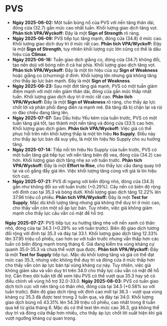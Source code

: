 # PVS

- **Ngày 2025-06-02:** Một tuần bùng nổ của PVS với nến tăng thân dài, đóng cửa (32.7) gần mức cao nhất tuần. Khối lượng giao dịch tăng vọt. **Phân tích VPA/Wyckoff:** Đây là một **Sign of Strength** rõ ràng.
- **Ngày 2025-06-09:** PVS tiếp tục tăng mạnh, đóng cửa (34.8) ở mức cao. Khối lượng giao dịch duy trì ở mức rất cao. **Phân tích VPA/Wyckoff:** Đây là một **Sign of Strength**, tuy nhiên khối lượng cực lớn cũng có thể là dấu hiệu của **Climax**.
- **Ngày 2025-06-16:** Tuần giao dịch giằng co, đóng cửa (34.7) không đổi, tạo nến doji với bóng nến ở cả hai phía. Khối lượng giao dịch tăng vọt. **Phân tích VPA/Wyckoff:** Đây là một tín hiệu của sự **Sign of Weakness** hoặc giằng co (churning) ở đỉnh. Khối lượng lớn nhưng giá không tăng cho thấy áp lực bán mạnh. Đây là một **Sign of Weakness**.
- **Ngày 2025-06-23:** Sau một đợt tăng giá mạnh, PVS có một tuần giảm điểm mạnh với một nến giảm thân dài, đóng cửa gần mức thấp nhất tuần. Khối lượng giao dịch duy trì ở mức rất cao. **Phân tích VPA/Wyckoff:** Đây là một **Sign of Weakness** rõ ràng, cho thấy áp lực chốt lời và phân phối đang diễn ra mạnh mẽ. Đà tăng đã bị chặn lại và rủi ro đảo chiều đang tăng lên.
- **Ngày 2025-07-07:** Sau Dấu hiệu Yếu kém của tuần trước, PVS có một tuần tăng giá tốt, tạo thành một nến tăng và đóng cửa (33.1) cao hơn. Khối lượng giao dịch giảm. **Phân tích VPA/Wyckoff:** Việc giá có thể phục hồi trên nền khối lượng thấp là một tín hiệu **No Supply**. Điều này cho thấy áp lực bán đã suy yếu, là một tín hiệu No Supply cho xu hướng tăng.
- **Ngày 2025-07-14:** Tiếp nối tín hiệu No Supply của tuần trước, PVS có một tuần tăng giá tiếp tục với nến tăng biên độ vea, đóng cửa (34.2) cao hơn. Khối lượng giao dịch tăng nhẹ so với tuần trước. **Phân tích VPA/Wyckoff:** Đây là một **Effort to Rise**, cho thấy lực cầu đang quay trở lại và cố gắng đẩy giá lên. Việc khối lượng tăng cùng với giá là tín hiệu tích cực.
- **Ngày 2025-07-21:** PVS đi ngang với biến động nhỏ, đóng cửa (34.3) gần như không đổi so với tuần trước (+0.29%). Cây nến có biên độ rộng với đỉnh cao tại 35.3 và bóng dưới. Khối lượng giao dịch tăng 12.22% lên 37.96 triệu cổ phiếu. **Phân tích VPA/Wyckoff:** Đây là một **Test for Supply**. Mặc dù khối lượng tăng nhưng giá không thể duy trì ở mức cao, cho thấy vẫn còn một số áp lực bán. Tuy nhiên, việc giá không giảm mạnh cho thấy lực cầu vẫn có mặt để hỗ trợ.


**Ngày 2025-07-27:** PVS tiếp tục xu hướng tăng nhẹ với nến xanh có thân nhỏ, đóng cửa tại 34.3 (+0.29% so với tuần trước). Biên độ giao dịch tương đối rộng với đỉnh tại 35.3 và đáy tại 33.1. Khối lượng giao dịch tăng 12.33% lên 37.95 triệu cổ phiếu, cao hơn so với tuần trước nhưng vẫn thấp hơn các tuần có biến động mạnh trong tháng 6. Giá đang kiểm tra vùng kháng cự quanh 35.0-35.3 và chưa thể vượt qua được. **Phân tích VPA/Wyckoff:** Đây là một **Test for Supply** tiếp tục. Mặc dù khối lượng tăng và giá có thể đạt mức cao 35.3, nhưng việc không thể duy trì và đóng cửa ở mức thấp hơn cho thấy vẫn còn áp lực bán tại vùng kháng cự này. Tuy nhiên, việc giá không giảm sâu và vẫn duy trì trên 34.0 cho thấy lực cầu vẫn có mặt để hỗ trợ. Cần theo dõi tuần tới để xem liệu PVS có thể vượt qua 35.3 hay sẽ có điều chỉnh về vùng hỗ trợ 32.0-33.0.
**Ngày 2025-08-03:** PVS có tuần giao dịch tích cực với nến tăng có thân nhỏ, đóng cửa tại 34.5 (+0.58% so với tuần trước). Biên độ giao dịch rộng với đỉnh cao mới tại 36.3 - vượt qua vùng kháng cự 35.3 đã được test trong 2 tuần qua, và đáy tại 34.0. Khối lượng giao dịch bùng nổ 43.31% lên 54.39 triệu cổ phiếu, cao nhất trong 8 tuần qua kể từ giữa tháng 6. Mặc dù có thể test lên mức cao 36.3, giá không thể duy trì và đóng cửa thấp hơn nhiều, cho thấy áp lực chốt lời xuất hiện khi giá vượt ngưỡng kháng cự quan trọng.
